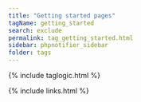```yaml
---
title: "Getting started pages"
tagName: getting_started
search: exclude
permalink: tag_getting_started.html
sidebar: phpnotifier_sidebar
folder: tags
---
```

{% include taglogic.html %}

{% include links.html %}
